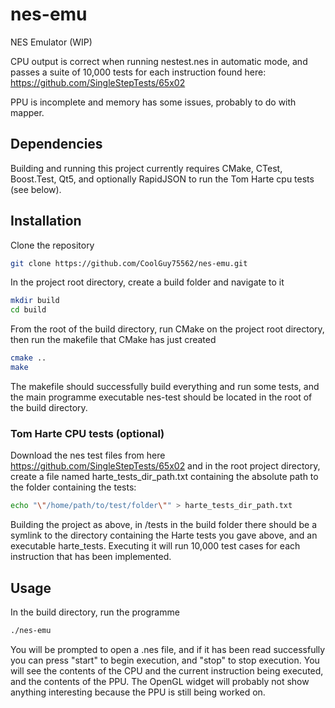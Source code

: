 # nes-emu

NES Emulator (WIP)

CPU output is correct when running nestest.nes in automatic mode, and passes a suite of 10,000 tests for each instruction found here: https://github.com/SingleStepTests/65x02 

PPU is incomplete and memory has some issues, probably to do with mapper.

## Dependencies

Building and running this project currently requires CMake, CTest, Boost.Test, Qt5, and optionally RapidJSON to run the Tom Harte cpu tests (see below).

## Installation

Clone the repository
```bash
git clone https://github.com/CoolGuy75562/nes-emu.git
```

In the project root directory, create a build folder and navigate to it
```bash
mkdir build
cd build
```

From the root of the build directory, run CMake on the project root directory, then run the makefile that CMake has just created
```bash
cmake ..
make
```

The makefile should successfully build everything and run some tests, and the main programme executable nes-test should be located in the root of the build directory.

### Tom Harte CPU tests (optional)

Download the nes test files from here https://github.com/SingleStepTests/65x02 and in the root project directory, create a file named harte_tests_dir_path.txt containing the absolute path to the folder containing the tests:

```bash
echo "\"/home/path/to/test/folder\"" > harte_tests_dir_path.txt
```

Building the project as above, in /tests in the build folder there should be a symlink to the directory containing the Harte tests you gave above, and an executable harte_tests. Executing it will run 10,000 test cases for each instruction that has been implemented.

## Usage

In the build directory, run the programme

```bash
./nes-emu
```

You will be prompted to open a .nes file, and if it has been read successfully you can press "start" to begin execution, and "stop" to stop execution. You will see the contents of the CPU and the current instruction being executed, and the contents of the PPU. The OpenGL widget will probably not show anything interesting because the PPU is still being worked on.

